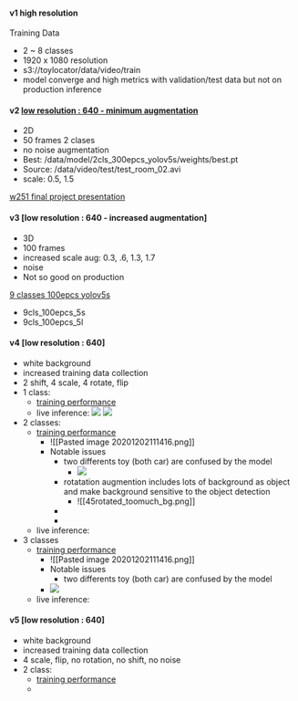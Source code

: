 

#### v1 high resolution 

Training Data
- 2 ~ 8 classes 
- 1920 x 1080 resolution
- s3://toylocator/data/video/train
- model converge and high metrics with validation/test data but not on production inference


#### v2 [low resolution : 640 - minimum augmentation](https://wandb.ai/taeil/toydetector/runs)
- 2D 
- 50 frames 
2 clases
- no noise augmentation 
- Best: /data/model/2cls_300epcs_yolov5s/weights/best.pt 
- Source: /data/video/test/test_room_02.avi 
- scale: 0.5, 1.5

[w251 final project presentation](https://drive.google.com/file/d/1z1lx2MwpX9trL2hf0u54mgsu8XF7Yc_h/view)  

#### v3 [low resolution : 640 - increased augmentation]
- 3D 
- 100 frames 
- increased scale aug: 0.3, .6, 1.3, 1.7
- noise 
- Not so good on production
 
[9 classes 100epcs yolov5s](https://wandb.ai/taeil/toydetector/runs/2kxojrqv/overview?workspace=user-taeil)
- 9cls_100epcs_5s
- 9cls_100epcs_5l

#### v4 [low resolution : 640] 
- white background 
- increased training data collection 
- 2 shift, 4 scale, 4 rotate, flip
- 1 class:
	- [training performance](https://wandb.ai/taeil/v4/runs/1x5kymee?workspace=user-taeil) 
	- live inference: 
	![](live_inference_red_car_01.png)
	![](live_inference_red_car_02.png)
- 2 classes: 
	- [training performance](https://wandb.ai/taeil/v4/runs/139mg8cb?workspace=user-taeil) 
		- ![[Pasted image 20201202111416.png]]
		- Notable issues
			- two differents toy (both car) are confused by the model
				- ![](car_classes_confusion.png)
			- rotatation augmention includes lots of background as object and make background sensitive to the object detection 
				- ![[45rotated_toomuch_bg.png]]
			-  
			- 
	- live inference: 
- 3 classes 
	- [training performance](https://wandb.ai/taeil/v4/runs/139mg8cb?workspace=user-taeil) 
		- ![[Pasted image 20201202111416.png]]
		- Notable issues
			- two differents toy (both car) are confused by the model 
		- ![](car_classes_confusion.png)
	- live inference: 

#### v5 [low resolution : 640] 
- white background 
- increased training data collection 
- 4 scale, flip, no rotation, no shift, no noise
- 2 class: 
	- [training performance](https://wandb.ai/taeil/v5/runs/35tsdi4f/overview?workspace=user-taeil)  
	- 

